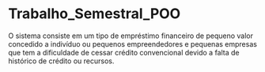 # Trabalho_Semestral_POO
 O sistema consiste em um tipo de empréstimo financeiro de pequeno valor concedido a indivíduo ou pequenos empreendedores e pequenas empresas que tem a dificuldade de cessar crédito convencional devido a falta de histórico de crédito ou recursos.
